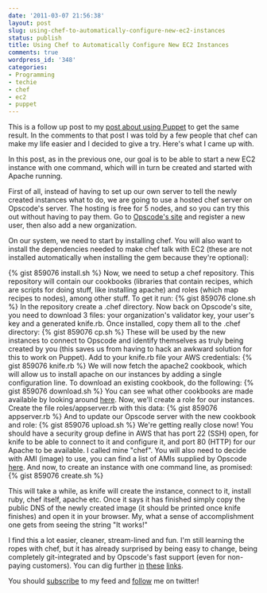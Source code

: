 ```yaml
---
date: '2011-03-07 21:56:38'
layout: post
slug: using-chef-to-automatically-configure-new-ec2-instances
status: publish
title: Using Chef to Automatically Configure New EC2 Instances
comments: true
wordpress_id: '348'
categories:
- Programming
- techie
- chef
- ec2
- puppet
---
```


This is a follow up post to my [post about using Puppet](/2010/12/19/using-puppet-to-automatically-configure-new-ec2-instances/) to get the same result. In the comments to that post I was told by a few people that chef can make my life easier and I decided to give a try. Here's what I came up with.

In this post, as in the previous one, our goal is to be able to start a new EC2 instance with one command, which will in turn be created and started with Apache running.

First of all, instead of having to set up our own server to tell the newly created instances what to do, we are going to use a hosted chef server on Opscode's server. The hosting is free for 5 nodes, and so you can try this out without having to pay them. Go to [Opscode's site](http://opscode.com) and register a new user, then also add a new organization.

On our system, we need to start by installing chef. You will also want to install the dependencies needed to make chef talk with EC2 (these are not installed automatically when installing the gem because they're optional):

{% gist 859076 install.sh %}
Now, we need to setup a chef repository. This repository will contain our cookbooks (libraries that contain recipes, which are scripts for doing stuff, like installing apache) and roles (which map recipes to nodes), among other stuff. To get it run:
{% gist 859076 clone.sh %}
In the repository create a .chef directory. Now back on Opscode's site, you need to download 3 files: your organization's validator key, your user's key and a generated knife.rb. Once installed, copy them all to the .chef directory:
{% gist 859076 cp.sh %}
These will be used by the new instances to connect to Opscode and identify themselves as truly being created by you (this saves us from having to hack an awkward solution for this to work on Puppet).  Add to your knife.rb file your AWS credentials:
{% gist 859076 knife.rb %}
We will now fetch the apache2 cookbook, which will allow us to install apache on our instances by adding a single configuration line. To download an existing cookbook, do the following:
{% gist 859076 download.sh %}
You can see what other cookbooks are made available by looking around [here](http://github.com/opscode/cookbooks). Now, we'll create a role for our instances. Create the file roles/appserver.rb with this data:
{% gist 859076 appserver.rb %}
And to update our Opscode server with the new cookbook and role:
{% gist 859076 upload.sh %}
We're getting really close now! You should have a security group define in AWS that has port 22 (SSH) open, for knife to be able to connect to it and configure it, and port 80 (HTTP) for our Apache to be available. I called mine "chef". You will also need to decide with AMI (image) to use, you can find a list of AMIs supplied by Opscode [here](http://wiki.opscode.com/display/chef/Amazon+EC2+AMIs+with+Chef).  And now, to create an instance with one command line, as promised:
{% gist 859076 create.sh %}

This will take a while, as knife will create the instance, connect to it, install ruby, chef itself, apache etc. Once it says it has finished simply copy the public DNS of the newly created image (it should be printed once knife finishes) and open it in your browser. My, what a sense of accomplishment one gets from seeing the string "It works!"

I find this a lot easier, cleaner, stream-lined and fun. I'm still learning the ropes with chef, but it has already surprised by being easy to change, being completely git-integrated and by Opscode's fast support (even for non-paying customers). You can dig further [in](http://wiki.opscode.com/display/chef/Quick+Start) [these](http://wiki.opscode.com/display/chef/Launch+Cloud+Instances+with+Knife) [links](http://help.opscode.com/kb/start/how-to-get-started).

You should [subscribe](http://feeds.feedburner.com/TheCodeDump) to my feed and [follow](http://twitter.com/avivby) me on twitter!
